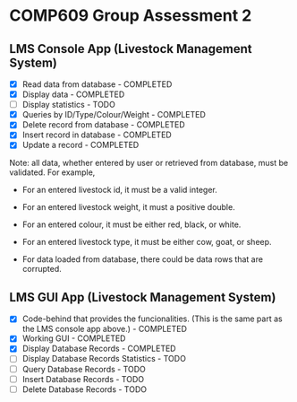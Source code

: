 # COMP609 Group Assessment 2

## LMS Console App (Livestock Management System)

- [x] Read data from database - COMPLETED
- [x] Display data - COMPLETED
- [ ] Display statistics - TODO
- [x] Queries by ID/Type/Colour/Weight - COMPLETED
- [x] Delete record from database - COMPLETED
- [x] Insert record in database - COMPLETED
- [x] Update a record - COMPLETED

Note: all data, whether entered by user or retrieved from database, must be validated. For example,
* For an entered livestock id, it must be a valid integer.
  
* For an entered livestock weight, it must a positive double.
  
* For an entered colour, it must be either red, black, or white.
  
* For an entered livestock type, it must be either cow, goat, or sheep.
  
* For data loaded from database, there could be data rows that are 
corrupted. 


## LMS GUI App (Livestock Management System)

- [x] Code-behind that provides the funcionalities. (This is the same part as the LMS console app above.) - COMPLETED
- [x] Working GUI - COMPLETED
- [x] Display Database Records - COMPLETED
- [ ] Display Database Records Statistics - TODO
- [ ] Query Database Records - TODO
- [ ] Insert Database Records - TODO
- [ ] Delete Database Records - TODO
